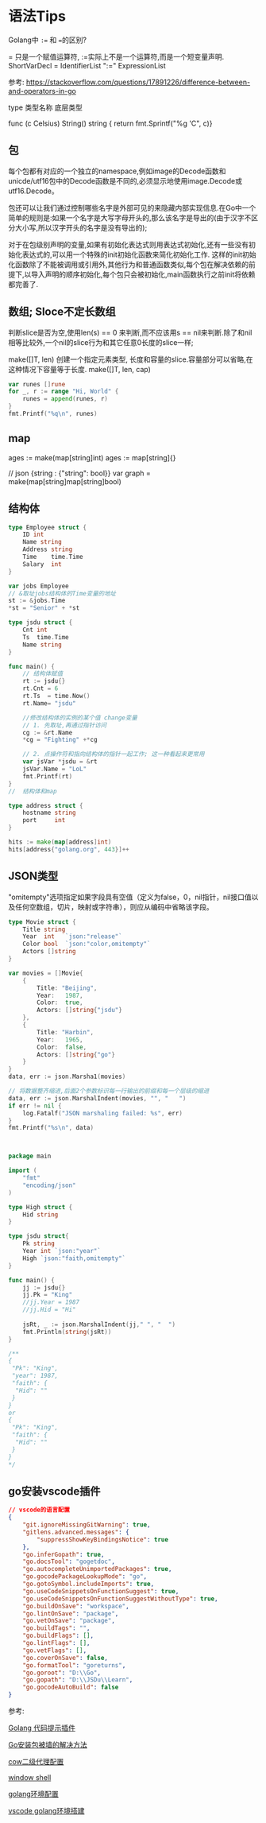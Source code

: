 # 语法Tips

Golang中 `:=` 和 `=`的区别?

= 只是一个赋值运算符, :=实际上不是一个运算符,而是一个短变量声明.
ShortVarDecl = IdentifierList ":=" ExpressionList


参考:
https://stackoverflow.com/questions/17891226/difference-between-and-operators-in-go


type 类型名称 底层类型

func (c Celsius) String() string {  return fmt.Sprintf("%g 'C", c)}

## 包

每个包都有对应的一个独立的namespace,例如image的Decode函数和unicde/utf16包中的Decode函数是不同的,必须显示地使用image.Decode或utf16.Decode。

包还可以让我们通过控制哪些名字是外部可见的来隐藏内部实现信息.在Go中一个简单的规则是:如果一个名字是大写字母开头的,那么该名字是导出的(由于汉字不区分大小写,所以汉字开头的名字是没有导出的);

对于在包级别声明的变量,如果有初始化表达式则用表达式初始化,还有一些没有初始化表达式的,可以用一个特殊的init初始化函数来简化初始化工作.
这样的init初始化函数除了不能被调用或引用外,其他行为和普通函数类似,每个包在解决依赖的前提下,以导入声明的顺序初始化,每个包只会被初始化,main函数执行之前init将依赖都完善了.

## 数组; Sloce不定长数组

判断slice是否为空,使用len(s) == 0 来判断,而不应该用s == nil来判断.除了和nil相等比较外,一个nil的slice行为和其它任意0长度的slice一样;

make([]T, len) 创建一个指定元素类型, 长度和容量的slice.容量部分可以省略,在这种情况下容量等于长度.
make([]T, len, cap)

```go
var runes []rune
for _, r := range "Hi, World" {
    runes = append(runes, r)
}
fmt.Printf("%q\n", runes)
```

## map
 
 ages := make(map[string]int)
 ages := map[string]{}

// json {string : {"string": bool}}
var graph = make(map[string]map[string]bool)

## 结构体

```go
type Employee struct {
    ID int
    Name string
    Address string
    Time    time.Time
    Salary  int
}

var jobs Employee
// &取址jobs结构体的Time变量的地址
st := &jobs.Time
*st = "Senior" + *st

type jsdu struct {
    Cnt int
    Ts  time.Time
    Name string
}

func main() {
    // 结构体赋值
    rt := jsdu{}
    rt.Cnt = 6
    rt.Ts  = time.Now()
    rt.Name= "jsdu"

    //修改结构体的实例的某个值 change变量
    // 1. 先取址,再通过指针访问
    cg := &rt.Name
    *cg = "Fighting" +*cg

    // 2. 点操作符和指向结构体的指针一起工作; 这一种看起来更常用
    var jsVar *jsdu = &rt
    jsVar.Name = "LoL"
    fmt.Printf(rt)
}
//  结构体和map

type address struct {
    hostname string
    port     int
}

hits := make(map[address]int)
hits[address{"golang.org", 443}]++
```

## JSON类型

"omitempty"选项指定如果字段具有空值（定义为false，0，nil指针，nil接口值以及任何空数组，切片，映射或字符串），则应从编码中省略该字段。

```go
type Movie struct {
    Title string
    Year  int   `json:"release"`
    Color bool  `json:"color,omitempty"`
    Actors []string
}

var movies = []Movie{
    {
        Title: "Beijing",
        Year:   1987,
        Color:  true,
        Actors: []string{"jsdu"}
    },
    {
        Title: "Harbin",
        Year:   1965,
        Color:  false,
        Actors: []string{"go"}
    }
}
data, err := json.Marsha1(movies)

// 将数据整齐缩进,后面2个参数标识每一行输出的前缀和每一个层级的缩进
data, err := json.MarshalIndent(movies, "", "   ")
if err != nil {
    log.Fatalf("JSON marshaling failed: %s", err)
}
fmt.Printf("%s\n", data)



package main

import (
	"fmt"
	"encoding/json"
)

type High struct {
	Hid string 
}

type jsdu struct{
	Pk string
	Year int `json:"year"` 
	High `json:"faith,omitempty"`
}

func main() {
	jj := jsdu{}
	jj.Pk = "King"
	//jj.Year = 1987
	//jj.Hid = "Hi"
	
	jsRt, _ := json.MarshalIndent(jj," ", "  ")
	fmt.Println(string(jsRt))
}

/**
{
 "Pk": "King",
 "year": 1987,
 "faith": {
  "Hid": ""
 }
}
or 
{
 "Pk": "King",
 "faith": {
  "Hid": ""
 }
}
*/
```



## go安装vscode插件

```json
// vscode的语言配置
{
    "git.ignoreMissingGitWarning": true,
    "gitlens.advanced.messages": {
        "suppressShowKeyBindingsNotice": true
    },
    "go.inferGopath": true,
    "go.docsTool": "gogetdoc",
    "go.autocompleteUnimportedPackages": true,
    "go.gocodePackageLookupMode": "go",
    "go.gotoSymbol.includeImports": true,
    "go.useCodeSnippetsOnFunctionSuggest": true,
    "go.useCodeSnippetsOnFunctionSuggestWithoutType": true,
    "go.buildOnSave": "workspace",
    "go.lintOnSave": "package",
    "go.vetOnSave": "package",
    "go.buildTags": "",
    "go.buildFlags": [],
    "go.lintFlags": [],
    "go.vetFlags": [],
    "go.coverOnSave": false,
    "go.formatTool": "goreturns",
    "go.goroot": "D:\\Go",
    "go.gopath": "D:\\JSDu\\Learn",
    "go.gocodeAutoBuild": false
}
```

参考:

[Golang 代码提示插件](https://maiyang.me/post/2018-09-14-tips-vscode/)

[Go安装包被墙的解决方法](https://studygolang.com/articles/9490)

[cow二级代理配置](https://131.re/marchives/101)

[window shell](http://www.ntu.edu.sg/home/ehchua/programming/howto/environment_variables.html)

[golang环境配置](https://zhuanlan.zhihu.com/p/52517506)

[vscode golang环境搭建](https://maiyang.me/post/2018-09-14-tips-vscode/)

